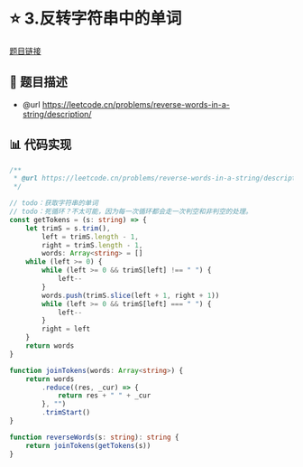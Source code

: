 # ⭐ 3.反转字符串中的单词

[题目链接](https://leetcode.cn/problems/reverse-words-in-a-string/description/)

## 📑 题目描述
* @url https://leetcode.cn/problems/reverse-words-in-a-string/description/

## 📊 代码实现
```typescript
/**
 * @url https://leetcode.cn/problems/reverse-words-in-a-string/description/
 */

// todo：获取字符串的单词
// todo：死循环？不太可能，因为每一次循环都会走一次判空和非判空的处理。
const getTokens = (s: string) => {
    let trimS = s.trim(),
        left = trimS.length - 1,
        right = trimS.length - 1,
        words: Array<string> = []
    while (left >= 0) {
        while (left >= 0 && trimS[left] !== " ") {
            left--
        }
        words.push(trimS.slice(left + 1, right + 1))
        while (left >= 0 && trimS[left] === " ") {
            left--
        }
        right = left
    }
    return words
}

function joinTokens(words: Array<string>) {
    return words
        .reduce((res, _cur) => {
            return res + " " + _cur
        }, "")
        .trimStart()
}

function reverseWords(s: string): string {
    return joinTokens(getTokens(s))
}

```
